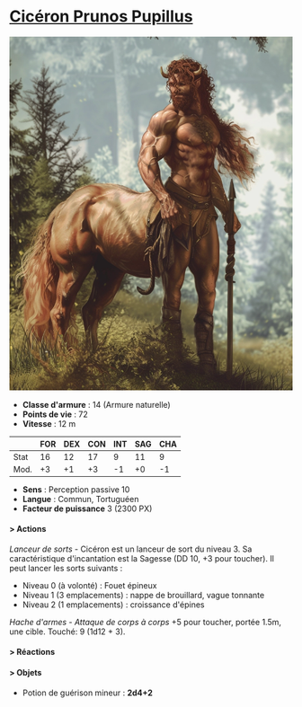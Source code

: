 # [Cicéron Prunos Pupillus ](../../WORLDBUILDING/PERSONNAGES/ENFANTS_DE_LA_RUE/Cicéron_Prunos_Pupillus.md)
![Cicéron](../../_images/centaur_0.webp)

* **Classe d'armure** : 14 (Armure naturelle)
* **Points de vie** : 72
* **Vitesse** : 12 m  

|    |FOR|DEX|CON|INT|SAG|CHA|
|----|---|---|---|---|---|---|
|Stat|16 |12 |17 |9  |11 |9  |
|Mod.|+3 |+1 |+3 |-1 |+0 |-1 |

* **Sens** : Perception passive 10
* **Langue** : Commun, Tortuguéen
* **Facteur de puissance** 3 (2300 PX)

#### > Actions
*Lanceur de sorts* - Cicéron est un lanceur de sort du niveau 3. Sa caractéristique d'incantation est la Sagesse (DD 10, +3 pour toucher). Il peut lancer les sorts suivants :
* Niveau 0 (à volonté) : Fouet épineux
* Niveau 1 (3 emplacements) : nappe de brouillard, vague tonnante
* Niveau 2 (1 emplacements) : croissance d'épines

*Hache d'armes* - 
*Attaque de corps à corps* +5 pour toucher, portée 1.5m, une cible. Touché: 9 (1d12 + 3).

#### > Réactions 

#### > Objets 
* Potion de guérison mineur : **2d4+2**